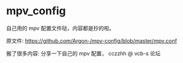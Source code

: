 # mpv_config
自己用的 mpv 配置文件哒，内容都是抄的啦。

原文件:
https://github.com/Argon-/mpv-config/blob/master/mpv.conf

搬了很多内容:
分享一下自己的 mpv 配置， cczzhh @ vcb-s 论坛
